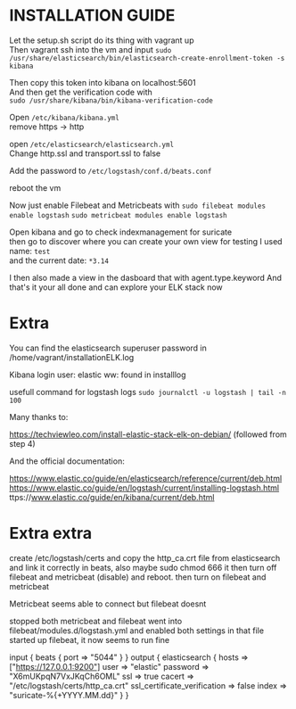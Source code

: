 # INSTALLATION GUIDE


Let the setup.sh script do its thing with vagrant up  
Then vagrant ssh into the vm and input
`sudo /usr/share/elasticsearch/bin/elasticsearch-create-enrollment-token -s kibana`

Then copy this token into kibana on localhost:5601  
And then get the verification code with  
`sudo /usr/share/kibana/bin/kibana-verification-code`

Open `/etc/kibana/kibana.yml`  
remove https -> http

open `/etc/elasticsearch/elasticsearch.yml`  
Change http.ssl and transport.ssl to false  

Add the password to `/etc/logstash/conf.d/beats.conf`

reboot the vm

Now just enable Filebeat and Metricbeats with
`sudo filebeat modules enable logstash`
`sudo metricbeat modules enable logstash`

Open kibana and go to check indexmanagement for suricate  
then go to discover where you can create your own view
for testing I used name: `test`  
and the current date: `*3.14`

I then also made a view in the dasboard that with agent.type.keyword
And that's it your all done and can explore your ELK stack now

# Extra

You can find the elasticsearch superuser password in /home/vagrant/installationELK.log

Kibana login
user: elastic
ww: found in installlog

usefull command for logstash logs
`sudo journalctl -u logstash | tail -n 100`


Many thanks to:

https://techviewleo.com/install-elastic-stack-elk-on-debian/ (followed from step 4)

And the official documentation:

https://www.elastic.co/guide/en/elasticsearch/reference/current/deb.html
https://www.elastic.co/guide/en/logstash/current/installing-logstash.html
ttps://www.elastic.co/guide/en/kibana/current/deb.html



# Extra extra

create /etc/logstash/certs and copy the http_ca.crt file from elasticsearch
and link it correctly in beats, also maybe sudo chmod 666 it
then turn off filebeat and metricbeat (disable)
and reboot. then turn on filebeat and metricbeat

Metricbeat seems able to connect but filebeat doesnt 

stopped both metricbeat and filebeat
went into filebeat/modules.d/logstash.yml
and enabled both settings in that file
started up filebeat, it now seems to run fine

input {
  beats {
    port => "5044"
  }
}
output {
  elasticsearch {
    hosts => ["https://127.0.0.1:9200"]
    user => "elastic"
    password => "X6mUKpqN7VxJKqCh6OML"
    ssl => true
    cacert => "/etc/logstash/certs/http_ca.crt"
    ssl_certificate_verification => false
    index => "suricate-%{+YYYY.MM.dd}"
  }
}